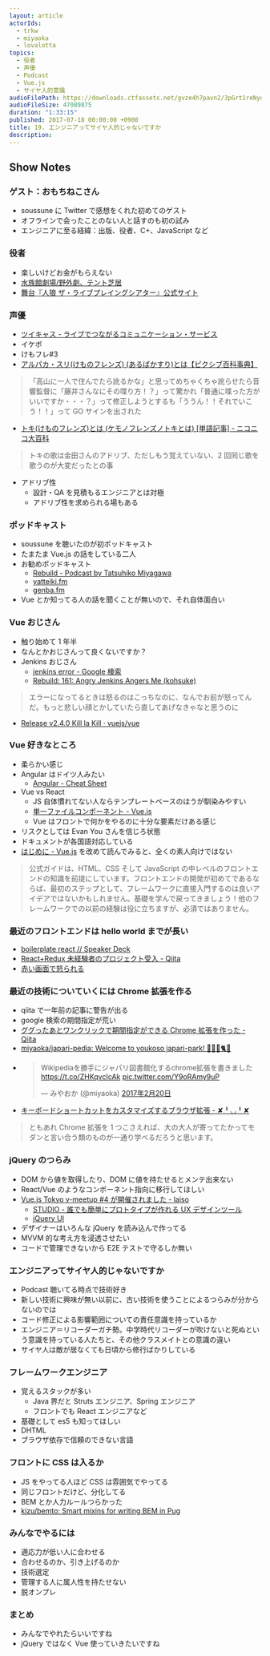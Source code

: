 ```yaml
---
layout: article
actorIds:
  - trkw
  - miyaoka
  - lovalotta
topics:
  - 役者
  - 声優
  - Podcast
  - Vue.js
  - サイヤ人的意識
audioFilePath: https://downloads.ctfassets.net/gvze4h7pavn2/3pGrt1reNyoQis4YiGsskK/346d3266f6452bf4201ff945e8d79e50/19.mp3
audioFileSize: 47089875
duration: "1:33:15"
published: 2017-07-18 00:00:00 +0900
title: 19. エンジニアってサイヤ人的じゃないですか
description:
---
```


## Show Notes

### ゲスト：おもちねこさん

* soussune に Twitter で感想をくれた初めてのゲスト
* オフラインで会ったことのない人と話すのも初の試み
* エンジニアに至る経緯：出版、役者、C+、JavaScript など

### 役者

* 楽しいけどお金がもらえない
* [水族館劇場/野外劇、テント芝居](http://www.suizokukangekijou.com/)
* [舞台『人狼 ザ・ライブプレイングシアター』公式サイト](http://7th-castle.com/jinrou/)

### 声優

* [ツイキャス - ライブでつながるコミュニケーション・サービス](http://twitcasting.tv/)
* イケボ
* けもフレ#3
* [アルパカ・スリ(けものフレンズ) (あるぱかすり)とは【ピクシブ百科事典】](https://dic.pixiv.net/a/%E3%82%A2%E3%83%AB%E3%83%91%E3%82%AB%E3%83%BB%E3%82%B9%E3%83%AA%28%E3%81%91%E3%82%82%E3%81%AE%E3%83%95%E3%83%AC%E3%83%B3%E3%82%BA%29)

> 「高山に一人で住んでたら訛るかな」と思ってめちゃくちゃ訛らせたら音響監督に「藤井さんなにその喋り方！？」って驚かれ「普通に喋った方がいいですか・・・？」って修正しようとするも「ううん！！それでいこう！！」って GO サインを出された

* [トキ(けものフレンズ)とは (ケモノフレンズノトキとは) [単語記事] - ニコニコ大百科](http://dic.nicovideo.jp/a/%E3%83%88%E3%82%AD%28%E3%81%91%E3%82%82%E3%81%AE%E3%83%95%E3%83%AC%E3%83%B3%E3%82%BA%29)

> トキの歌は金田さんのアドリブ、ただしもう覚えていない、2 回同じ歌を歌うのが大変だったとの事

* アドリブ性
  * 設計・QA を見積もるエンジニアとは対極
  * アドリブ性を求められる場もある

### ポッドキャスト

* soussune を聴いたのが初ポッドキャスト
* たまたま Vue.js の話をしている二人
* お勧めポッドキャスト
  * [Rebuild - Podcast by Tatsuhiko Miyagawa](https://rebuild.fm/)
  * [yatteiki.fm](https://yatteiki.fm/)
  * [genba.fm](https://genba.fm/)
* Vue とか知ってる人の話を聞くことが無いので、それ自体面白い

### Vue おじさん

* 触り始めて 1 年半
* なんとかおじさんって良くないですか？
* Jenkins おじさん
  * [jenkins error - Google 検索](https://www.google.co.jp/search?q=jenkins+error&tbm=isch)
  * [Rebuild: 161: Angry Jenkins Angers Me (kohsuke)](https://rebuild.fm/161/)

> エラーになってるときは怒るのはこっちなのに、なんでお前が怒ってんだ。もっと悲しい顔とかしていたら直してあげなきゃなと思うのに

* [Release v2.4.0 Kill la Kill · vuejs/vue](https://github.com/vuejs/vue/releases/tag/v2.4.0)

### Vue 好きなところ

* 柔らかい感じ
* Angular はドイツ人みたい
  * [Angular - Cheat Sheet](https://angular.io/guide/cheatsheet)
* Vue vs React
  * JS 自体慣れてない人ならテンプレートベースのほうが馴染みやすい
  * [単一ファイルコンポーネント - Vue.js](https://jp.vuejs.org/v2/guide/single-file-components.html)
  * Vue はフロントで何かをやるのに十分な要素だけある感じ
* リスクとしては Evan You さんを信じろ状態
* ドキュメントが各国語対応している
* [はじめに - Vue.js](https://jp.vuejs.org/v2/guide/index.html) を改めて読んでみると、全くの素人向けではない

> 公式ガイドは、HTML、CSS そして JavaScript の中レベルのフロントエンドの知識を前提にしています。フロントエンドの開発が初めてであるならば、最初のステップとして、フレームワークに直接入門するのは良いアイデアではないかもしれません。基礎を学んで戻ってきましょう！他のフレームワークでの以前の経験は役に立ちますが、必須ではありません。

### 最近のフロントエンドは hello world までが長い

* [boilerplate react // Speaker Deck](https://speakerdeck.com/ne_sachirou/boilerplate-react)
* [React+Redux 未経験者のプロジェクト受入 - Qiita](http://qiita.com/nabepon/items/22ec2f486f9543b0dd52)
* [赤い画面で怒られる](https://github.com/commissure/redbox-react/blob/master/README.md)

### 最近の技術についていくには Chrome 拡張を作る

* qiita で一年前の記事に警告が出る
* google 検索の期間指定が荒い
* [ググったあとワンクリックで期間指定ができる Chrome 拡張を作った - Qiita](http://qiita.com/ktrysmt/items/87370a3ef4b5234e6e09)
* [miyaoka/japari-pedia: Welcome to youkoso japari-park! 🌴💥🚕🐈😧](https://github.com/miyaoka/japari-pedia)
* <blockquote class="twitter-tweet" data-lang="ja"><p lang="ja" dir="ltr">Wikipediaを勝手にジャパリ図書館化するchrome拡張を書きました <a href="https://t.co/ZHKqvcIcAk">https://t.co/ZHKqvcIcAk</a> <a href="https://t.co/Y9oRAmy9uP">pic.twitter.com/Y9oRAmy9uP</a></p>&mdash; みやおか (@miyaoka) <a href="https://twitter.com/miyaoka/status/833650455947341824">2017年2月20日</a></blockquote>
* [キーボードショートカットをカスタマイズするブラウザ拡張 - ✘╹◡╹✘](http://r7kamura.hatenablog.com/entry/2016/11/10/090029)

> ともあれ Chrome 拡張を 1 つこさえれば、大の大人が寄ってたかってモダンと言い合う類のものが一通り学べるだろうと思います。

### jQuery のつらみ

* DOM から値を取得したり、DOM に値を持たせるとメンテ出来ない
* React/Vue のようなコンポーネント指向に移行してほしい
* [Vue.js Tokyo v-meetup #4 が開催されました - laiso](http://blog.lai.so/entry/2017/07/08/Vue_js_Tokyo_v-meetup_%234_%E3%81%8C%E9%96%8B%E5%82%AC%E3%81%95%E3%82%8C%E3%81%BE%E3%81%97%E3%81%9F)
  * [STUDIO - 誰でも簡単にプロトタイプが作れる UX デザインツール](https://ohako.studio/ja)
  * [jQuery UI](https://jqueryui.com/)
* デザイナーはいろんな jQuery を読み込んで作ってる
* MVVM 的な考え方を浸透させたい
* コードで管理できないから E2E テストで守るしか無い

### エンジニアってサイヤ人的じゃないですか

* Podcast 聴いてる時点で技術好き
* 新しい技術に興味が無い以前に、古い技術を使うことによるつらみが分からないのでは
* コード修正による影響範囲についての責任意識を持っているか
* エンジニア＝リコーダーガチ勢。中学時代リコーダーが吹けないと死ぬという意識を持っている人たちと、その他クラスメイトとの意識の違い
* サイヤ人は敵が居なくても日頃から修行ばかりしている

### フレームワークエンジニア

* 覚えるスタックが多い
  * Java 界だと Struts エンジニア、Spring エンジニア
  * フロントでも React エンジニアなど
* 基礎として es5 も知ってほしい
* DHTML
* ブラウザ依存で信頼のできない言語

### フロントに CSS は入るか

* JS をやってる人ほど CSS は雰囲気でやってる
* 同じフロントだけど、分化してる
* BEM とか人力ルールつらかった
* [kizu/bemto: Smart mixins for writing BEM in Pug](https://github.com/kizu/bemto)

### みんなでやるには

* 適応力が低い人に合わせる
* 合わせるのか、引き上げるのか
* 技術選定
* 管理する人に属人性を持たせない
* 脱オンプレ

### まとめ

* みんなでやれたらいいですね
* jQuery ではなく Vue 使っていきたいですね
